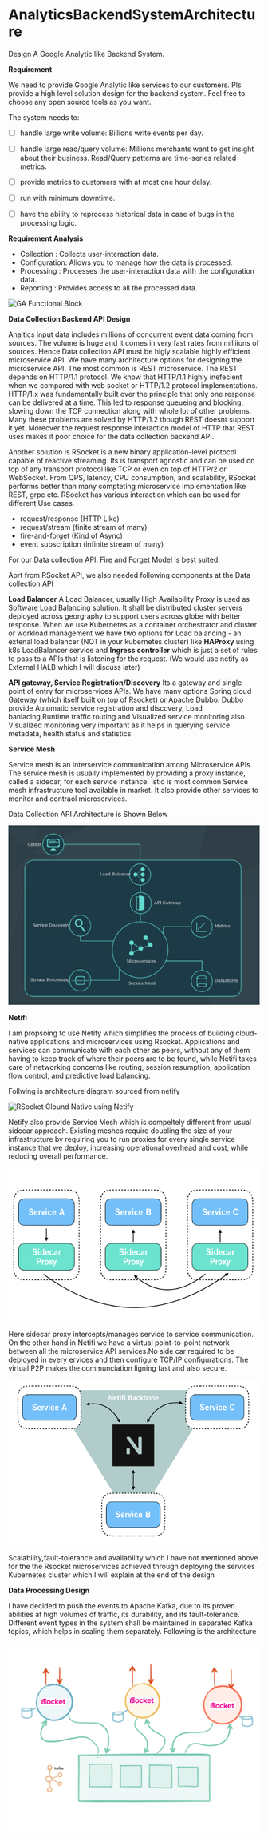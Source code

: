 # AnalyticsBackendSystemArchitecture
 Design A Google Analytic like Backend System. 
 
**Requirement**
 
We need to provide Google Analytic like services to our customers. Pls provide a high level solution design for the backend system. Feel free to choose any open source tools as you want.

The system needs to:

- [ ]  handle large write volume: Billions write events per day.

- [ ] handle large read/query volume: Millions merchants want to get insight about their business. Read/Query patterns are time-series related metrics.

- [ ] provide metrics to customers with at most one hour delay.

- [ ] run with minimum downtime.

- [ ] have the ability to reprocess historical data in case of bugs in the processing logic.


**Requirement Analysis**

*   Collection   : Collects user-interaction data.
*   Configuration: Allows you to manage how the data is processed.
*   Processing   : Processes the user-interaction data with the configuration data.
*   Reporting    : Provides access to all the processed data.


![GA Functional Block](https://res.cloudinary.com/littledata/w_554,c_fit/littledata-blog-images/2017/02/googleanalytics4comp.png)


**Data Collection Backend API Design**

Analtics input data includes millions of concurrent event data coming from sources. The volume is huge and it comes in very fast rates from milliions of sources. Hence Data collection API  must be  higly scalable highly efficient microservice API. We have many architecture options for designing the microservice API. The most common is REST microservice. The REST depends on HTTP/1.1 protocol. We know that HTTP/1.1 highly inefecient when we compared with web socket or HTTP/1.2 protocol implementations. HTTP/1.x was fundamentally built over the principle that only one response can be delivered at a time. This led to response queueing and blocking, slowing down the TCP connection along with whole lot of other problems. Many these problems are solved by HTTP/1.2 though REST doesnt support it yet.  Moreover the request response interaction model of HTTP that REST uses makes it poor choice for the data collection backend API.

Another solution is RSocket is a new binary application-level protocol capable of reactive streaming. Its is transport agnostic and can be used on top of any transport protocol like TCP or even on top of HTTP/2 or WebSocket. From QPS, latency, CPU consumption, and scalability, RSocket performs better than many compteting microservice implementation like REST, grpc etc. RSocket has various interaction  which can be used for different Use cases.
*   request/response (HTTP Like)
*   request/stream (finite stream of many)
*   fire-and-forget (Kind of Async)
*   event subscription (infinite stream of many)

For our Data collection API, Fire and Forget Model is best suited. 


Aprt from RSocket API, we also needed following components at the Data collection API

**Load Balancer**
A Load Balancer, usually High Availability Proxy is used as  Software Load Balancing solution. It shall be distributed cluster servers deployed across georgraphy to support users across globe with better response. When we use Kubernetes as a container orchestrator and cluster or workload management we have two options for Load balancing - an extenal load balancer (NOT in your kubernetes cluster) like **HAProxy** using k8s LoadBalancer service  and **Ingress controller** which is just a set of rules to pass to a APIs that is listening for the request.  (We would use netify as External HALB which I will discuss later)

**API gateway, Service Registration/Discovery**
Its  a gateway and single point of entry for microservices APIs. We have many options Spring cloud Gateway (which itself built on top of Rsocket) or Apache Dubbo. Dubbo provide Automatic service registration and discovery, Load banlacing,Runtime traffic routing and Visualized service monitoring also. Visualized monitoring very important as it helps in querying service metadata, health status and statistics.

**Service Mesh**

Service mesh is an interservice communication among Microservice APIs. The service mesh is usually implemented by providing a proxy instance, called a sidecar, for each service instance. Istio is most common Service mesh infrastructure tool available in market. It also provide other services to monitor and contraol microservices. 


Data Collection API Architecture is Shown Below

![Data Collection API Architecture](https://github.com/binojvr/AnalyticsBackendSystemArchitecture/blob/master/Screenshot_2018-08-15-Proteus-Microservices-Platform-Netifi.png )

**Netifi**

I am propsoing to use Netify which simplifies the process of building cloud-native applications and microservices using Rsocket. Applications and services can communicate with each other as peers, without any of them having to keep track of where their peers are to be found, while Netifi takes care of networking concerns like routing, session resumption, application flow control, and predictive load balancing. 

Follwing is architecture diagram sourced from netify

![RSocket Clound Native using Netify](https://d33wubrfki0l68.cloudfront.net/0c3c98aa547922a0dce36160ac9755c9f00e2439/64eac/assets/images/netifi-arch3.jpeg
)

Netify also provide Service Mesh which is compeltely different from usual sidecar approach. Existing meshes require doubling the size of your infrastructure by requiring you to run proxies for every single service instance that we deploy, increasing operational overhead and cost, while reducing overall performance.

![Data Collection API Architecture](https://github.com/binojvr/AnalyticsBackendSystemArchitecture/blob/master/servicemesh-solutions2.png?raw=true)

Here sidecar proxy intercepts/manages service to service communication. On the other hand in Netifi we have a virtual point-to-point network between all the microservice API services.No side car required to be deployed in every ervices and then configure  TCP/IP  configurations. The virtual P2P makes the communciation ligning fast and also secure. 

![Data Collection API Architecture](https://github.com/binojvr/AnalyticsBackendSystemArchitecture/blob/master/servicemesh-solutions1.png?raw=true)


Scalability,fault-tolerance and availability which I have not mentioned above for the the Rsocket microservices achieved through deploying the services Kubernetes cluster which I will explain at the end of the design

**Data Processing Design**

I have decided to push the events to Apache Kafka, due to its proven abilities at high volumes of traffic, its durability, and its fault-tolerance. Different event types in the system shall be maintained in separated Kafka topics, which helps in scaling them separately.  Following is the architecture 

![Kafka Stream Architecture](https://github.com/binojvr/AnalyticsBackendSystemArchitecture/blob/master/Kafka.png?raw=true)

